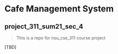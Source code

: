 # Cafe Management System

## project_311_sum21_sec_4
> This is a repo for nsu_cse_311 course project


[TBD]